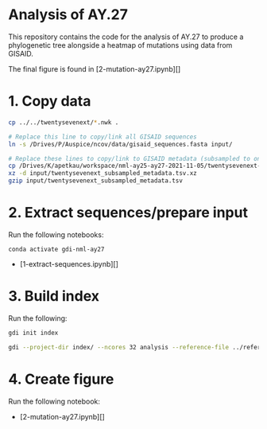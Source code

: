 # Analysis of AY.27

This repository contains the code for the analysis of AY.27 to produce a phylogenetic tree alongside a heatmap of mutations using data from GISAID.

The final figure is found in [2-mutation-ay27.ipynb][]

# 1. Copy data

```bash
cp ../../twentysevenext/*.nwk .

# Replace this line to copy/link all GISAID sequences
ln -s /Drives/P/Auspice/ncov/data/gisaid_sequences.fasta input/

# Replace these lines to copy/link to GISAID metadata (subsampled to only those found in the tree)
cp /Drives/K/apetkau/workspace/nml-ay25-ay27-2021-11-05/twentysevenext-2021-11-08/twentysevenext_subsampled_metadata.tsv.xz input/
xz -d input/twentysevenext_subsampled_metadata.tsv.xz
gzip input/twentysevenext_subsampled_metadata.tsv
```

# 2. Extract sequences/prepare input

Run the following notebooks:

```
conda activate gdi-nml-ay27
```

* [1-extract-sequences.ipynb][]

# 3. Build index

Run the following:

```bash
gdi init index

gdi --project-dir index/ --ncores 32 analysis --reference-file ../references/NC_045512.gbk.gz --input-structured-genomes-file input/gdi-input-gisaid.tsv
```

# 4. Create figure

Run the following notebook:

* [2-mutation-ay27.ipynb][]
